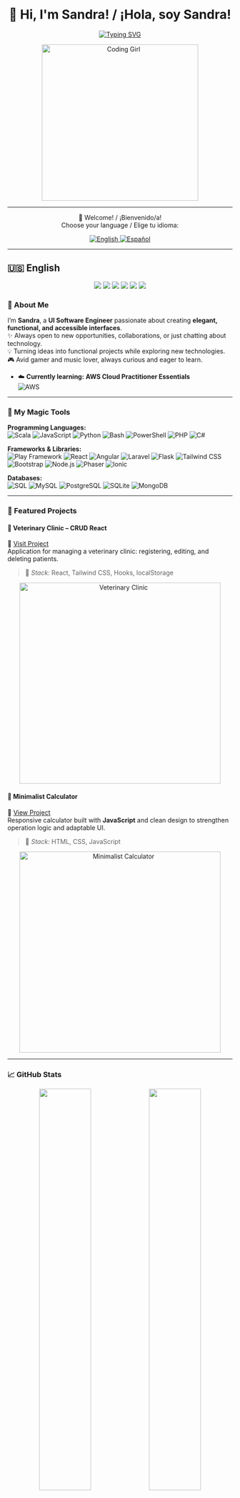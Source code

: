 <h1 align="center">👋 Hi, I'm Sandra! / ¡Hola, soy Sandra!</h1>
<p align="center">
  <a href="https://git.io/typing-svg">
    <img src="https://readme-typing-svg.demolab.com?font=Fira+Code&size=22&duration=4000&pause=1000&color=87CEFA&center=true&vCenter=true&width=500&lines=UI+Engineer+%7C+Full+Stack+Developer;Always+learning+new+technologies;Turning+ideas+into+beautiful+code" alt="Typing SVG" />
  </a>
</p>

<p align="center">
  <img src="https://pa1.narvii.com/6351/4e4bf1091ab8fb141ee9db56510e779486b5865e_hq.gif" alt="Coding Girl" width="350" />
</p>

---

<p align="center">
  👋 Welcome! / ¡Bienvenido/a! <br>
  Choose your language / Elige tu idioma:
</p>

<p align="center">
  <a href="#english">
    <img src="https://img.shields.io/badge/🇺🇸_English-87cefa?style=for-the-badge&logo=appveyor" alt="English" />
  </a>
  <a href="#español">
    <img src="https://img.shields.io/badge/🇪🇸_Español-ffb6c1?style=for-the-badge&logo=appveyor" alt="Español" />
  </a>
</p>

---

## 🇺🇸 English <a name="english"></a>

<p align="center">
  <a href="#about-me"><img src="https://img.shields.io/badge/💫_About_Me-ffb6c1?style=for-the-badge" /></a>
  <a href="#my-magic-tools"><img src="https://img.shields.io/badge/🎨_Magic_Tools-87cefa?style=for-the-badge" /></a>
  <a href="#featured-projects"><img src="https://img.shields.io/badge/🚀_Projects-ffd700?style=for-the-badge" /></a>
  <a href="#github-stats"><img src="https://img.shields.io/badge/📈_Stats-90ee90?style=for-the-badge" /></a>
  <a href="#music-i-listen-to"><img src="https://img.shields.io/badge/🎧_Music-9370db?style=for-the-badge" /></a>
  <a href="#contact"><img src="https://img.shields.io/badge/☕_Contact-ffa07a?style=for-the-badge" /></a>
</p>

### 💫 About Me <a name="about-me"></a>
I’m **Sandra**, a **UI Software Engineer** passionate about creating **elegant, functional, and accessible interfaces**.  
✨ Always open to new opportunities, collaborations, or just chatting about technology.  
💡 Turning ideas into functional projects while exploring new technologies.  
🎮 Avid gamer and music lover, always curious and eager to learn.  

- ☁️ **Currently learning:** **AWS Cloud Practitioner Essentials**  
![AWS](https://img.shields.io/badge/AWS-Cloud_Practitioner-orange?style=for-the-badge&logo=amazonaws&logoColor=white)

---

### 🎨 My Magic Tools <a name="my-magic-tools"></a>

**Programming Languages:**  
![Scala](https://img.shields.io/badge/Scala-DC322F?style=flat&logo=scala&logoColor=white)
![JavaScript](https://img.shields.io/badge/JavaScript-F7DF1C?style=flat&logo=javascript&logoColor=000000)
![Python](https://img.shields.io/badge/Python-3776AB?style=flat&logo=python&logoColor=ffffff)
![Bash](https://img.shields.io/badge/Bash-4EAA25?style=flat&logo=gnu-bash&logoColor=ffffff)
![PowerShell](https://img.shields.io/badge/PowerShell-5391FE?style=flat&logo=powershell&logoColor=ffffff)
![PHP](https://img.shields.io/badge/PHP-787CB5?style=flat&logo=php&logoColor=ffffff)
![C#](https://img.shields.io/badge/C%23-239120?style=flat&logo=csharp&logoColor=ffffff)

**Frameworks & Libraries:**  
![Play Framework](https://img.shields.io/badge/Play%20Framework-2C3E50?style=flat&logo=play&logoColor=white)
![React](https://img.shields.io/badge/React-61DAFB?style=flat&logo=react&logoColor=000000)
![Angular](https://img.shields.io/badge/Angular-DD0031?style=flat&logo=angular&logoColor=ffffff)
![Laravel](https://img.shields.io/badge/Laravel-FF2D20?style=flat&logo=laravel&logoColor=white)
![Flask](https://img.shields.io/badge/Flask-000000?style=flat&logo=flask&logoColor=ffffff)
![Tailwind CSS](https://img.shields.io/badge/Tailwind%20CSS-06B6D4?style=flat&logo=tailwindcss&logoColor=ffffff)
![Bootstrap](https://img.shields.io/badge/Bootstrap-563D7C?style=flat&logo=bootstrap&logoColor=ffffff)
![Node.js](https://img.shields.io/badge/Node.js-339933?style=flat&logo=node.js&logoColor=white)
![Phaser](https://img.shields.io/badge/Phaser-2d6df1?style=flat&logo=phaser&logoColor=ffffff)
![Ionic](https://img.shields.io/badge/Ionic-3880FF?style=flat&logo=ionic&logoColor=ffffff)

**Databases:**  
![SQL](https://img.shields.io/badge/SQL-003B57?style=flat&logo=sql&logoColor=white)
![MySQL](https://img.shields.io/badge/MySQL-4479A1?style=flat&logo=mysql&logoColor=white)
![PostgreSQL](https://img.shields.io/badge/PostgreSQL-336791?style=flat&logo=postgresql&logoColor=white)
![SQLite](https://img.shields.io/badge/SQLite-003B57?style=flat&logo=sqlite&logoColor=white)
![MongoDB](https://img.shields.io/badge/MongoDB-47A248?style=flat&logo=mongodb&logoColor=white)

---

### 🚀 Featured Projects <a name="featured-projects"></a>

#### 🐾 Veterinary Clinic – CRUD React
🔗 [Visit Project](https://formularibasic.netlify.app/)  
Application for managing a veterinary clinic: registering, editing, and deleting patients.  
> 🧠 *Stack:* React, Tailwind CSS, Hooks, localStorage  

<p align="center">
  <img src="https://github.com/user-attachments/assets/6ff4b588-0220-45ce-8a77-97f22dd943df" alt="Veterinary Clinic" width="450"/>
</p>

#### 🧮 Minimalist Calculator
🔗 [View Project](https://calculadoraop.netlify.app/)  
Responsive calculator built with **JavaScript** and clean design to strengthen operation logic and adaptable UI.  
> 🎨 *Stack:* HTML, CSS, JavaScript  

<p align="center">
  <img src="https://github.com/user-attachments/assets/bab58859-6d52-4030-898a-33c2fbf3aad1" alt="Minimalist Calculator" width="450"/>
</p>

---

### 📈 GitHub Stats <a name="github-stats"></a>

<p align="center">
  <img src="https://github-readme-stats.vercel.app/api?username=Roxime13&show_icons=true&hide_title=true&hide=prs&count_private=true&include_all_commits=true" width="48%" />
  <img src="https://github-profile-trophy.vercel.app/?username=Roxime13&theme=onedark&row=1" width="48%" />
</p>

<p align="center">
  <img src="https://github-readme-stats.vercel.app/api/top-langs/?username=Roxime13&layout=compact" width="48%" />
  <img src="https://github-readme-activity-graph.vercel.app/graph?username=Roxime13&theme=react-dark" width="48%" />
</p>

---

### 🎧 Music I Listen To <a name="music-i-listen-to"></a>

<div align="center">
  <a href="https://open.spotify.com/user/sanrulljar">
    <img src="https://spotify-recently-played-readme.vercel.app/api?user=sanrulljar&count=3&width=600" alt="Recently Played on Spotify" />
  </a>
</div>

---

### ☕ Let's Chat About Code, Coffee, or Both <a name="contact"></a>

<p align="center">
  <a href="https://www.linkedin.com/in/sandra-rull-jariod-115899265/">
    <img src="https://img.shields.io/badge/🔗_LinkedIn-0A66C2?style=for-the-badge&logo=linkedin&logoColor=white" alt="LinkedIn" />
  </a>
</p>

✨ Always open to new opportunities, collaborations, or just chatting about technology. 

---

## 🇪🇸 Español <a name="español"></a>

<p align="center">
  <a href="#sobre-mi"><img src="https://img.shields.io/badge/Sobre_Mi-ffb6c1?style=for-the-badge" /></a>
  <a href="#herramientas-magicas"><img src="https://img.shields.io/badge/Herramientas_Mágicas-87cefa?style=for-the-badge" /></a>
  <a href="#proyectos"><img src="https://img.shields.io/badge/Proyectos-ffd700?style=for-the-badge" /></a>
  <a href="#estadisticas"><img src="https://img.shields.io/badge/Estadisticas-90ee90?style=for-the-badge" /></a>
  <a href="#musica"><img src="https://img.shields.io/badge/Musica-9370db?style=for-the-badge" /></a>
  <a href="#contacto"><img src="https://img.shields.io/badge/Contacto-ffa07a?style=for-the-badge" /></a>
</p>


### 💫 Sobre Mí <a name="sobre-mi"></a>
Soy **UI Software Engineer** apasionada por crear **interfaces elegantes, funcionales y accesibles**.  
✨ Siempre abierta a nuevas oportunidades, colaboraciones o simplemente charlar sobre tecnología.  
💡 Transformando ideas en proyectos funcionales mientras exploro nuevas tecnologías.  
🎮 Fan de los videojuegos y la música, siempre aprendiendo cosas nuevas.  

- ☁️ **Actualmente cursando:** **AWS Cloud Practitioner Essentials**  
![AWS](https://img.shields.io/badge/AWS-Cloud_Practitioner-orange?style=for-the-badge&logo=amazonaws&logoColor=white)

---

### 🎨 Mis Herramientas Mágicas <a name="herramientas-magicas"></a>

**Lenguajes de Programación:**  
![Scala](https://img.shields.io/badge/Scala-DC322F?style=flat&logo=scala&logoColor=white)
![JavaScript](https://img.shields.io/badge/JavaScript-F7DF1C?style=flat&logo=javascript&logoColor=000000)
![Python](https://img.shields.io/badge/Python-3776AB?style=flat&logo=python&logoColor=ffffff)
![Bash](https://img.shields.io/badge/Bash-4EAA25?style=flat&logo=gnu-bash&logoColor=ffffff)
![PowerShell](https://img.shields.io/badge/PowerShell-5391FE?style=flat&logo=powershell&logoColor=ffffff)
![PHP](https://img.shields.io/badge/PHP-787CB5?style=flat&logo=php&logoColor=ffffff)
![C#](https://img.shields.io/badge/C%23-239120?style=flat&logo=csharp&logoColor=ffffff)

**Frameworks y Librerías:**  
![Play Framework](https://img.shields.io/badge/Play%20Framework-2C3E50?style=flat&logo=play&logoColor=white)
![React](https://img.shields.io/badge/React-61DAFB?style=flat&logo=react&logoColor=000000)
![Angular](https://img.shields.io/badge/Angular-DD0031?style=flat&logo=angular&logoColor=ffffff)
![Laravel](https://img.shields.io/badge/Laravel-FF2D20?style=flat&logo=laravel&logoColor=white)
![Flask](https://img.shields.io/badge/Flask-000000?style=flat&logo=flask&logoColor=ffffff)
![Tailwind CSS](https://img.shields.io/badge/Tailwind%20CSS-06B6D4?style=flat&logo=tailwindcss&logoColor=ffffff)
![Bootstrap](https://img.shields.io/badge/Bootstrap-563D7C?style=flat&logo=bootstrap&logoColor=ffffff)
![Node.js](https://img.shields.io/badge/Node.js-339933?style=flat&logo=node.js&logoColor=white)
![Phaser](https://img.shields.io/badge/Phaser-2d6df1?style=flat&logo=phaser&logoColor=ffffff)
![Ionic](https://img.shields.io/badge/Ionic-3880FF?style=flat&logo=ionic&logoColor=ffffff)

**Bases de Datos:**  
![SQL](https://img.shields.io/badge/SQL-003B57?style=flat&logo=sql&logoColor=white)
![MySQL](https://img.shields.io/badge/MySQL-4479A1?style=flat&logo=mysql&logoColor=white)
![PostgreSQL](https://img.shields.io/badge/PostgreSQL-336791?style=flat&logo=postgresql&logoColor=white)
![SQLite](https://img.shields.io/badge/SQLite-003B57?style=flat&logo=sqlite&logoColor=white)
![MongoDB](https://img.shields.io/badge/MongoDB-47A248?style=flat&logo=mongodb&logoColor=white)

---

### 🚀 Proyectos Destacados <a name="proyectos"></a>

#### 🐾 Clínica Veterinaria – CRUD React
🔗 [Visitar Proyecto](https://formularibasic.netlify.app/)  
Aplicación para la gestión completa de una clínica veterinaria: registro, edición y eliminación de pacientes.  
> 🧠 *Stack:* React, Tailwind CSS, Hooks, localStorage  

<p align="center">
  <img src="https://github.com/user-attachments/assets/6ff4b588-0220-45ce-8a77-97f22dd943df" alt="Clínica Veterinaria" width="450"/>
</p>

#### 🧮 Calculadora Minimalista
🔗 [Ver Proyecto](https://calculadoraop.netlify.app/)  
Calculadora responsive construida con **JavaScript** y diseño limpio para reforzar lógica de operaciones y UI adaptable.  
> 🎨 *Stack:* HTML, CSS, JavaScript  

<p align="center">
  <img src="https://github.com/user-attachments/assets/bab58859-6d52-4030-898a-33c2fbf3aad1" alt="Calculadora Minimalista" width="450"/>
</p>

---

### 📈 Estadísticas de GitHub <a name="estadisticas"></a>

<p align="center">
  <img src="https://github-readme-stats.vercel.app/api?username=Roxime13&show_icons=true&hide_title=true&hide=prs&count_private=true&include_all_commits=true" width="48%" />
  <img src="https://github-profile-trophy.vercel.app/?username=Roxime13&theme=onedark&row=1" width="48%" />
</p>

<p align="center">
  <img src="https://github-readme-stats.vercel.app/api/top-langs/?username=Roxime13&layout=compact" width="48%" />
  <img src="https://github-readme-activity-graph.vercel.app/graph?username=Roxime13&theme=react-dark" width="48%" />
</p>

---

### 🎧 La música que escucho <a name="musica"></a>

<div align="center">
  <a href="https://open.spotify.com/user/sanrulljar">
    <img src="https://spotify-recently-played-readme.vercel.app/api?user=sanrulljar&count=3&width=600" alt="Spotify recientemente escuchado" />
  </a>
</div>

---

### ☕ ¿Charlamos sobre código, café o ambos? <a name="contacto"></a> 

<p align="center">
  <a href="https://www.linkedin.com/in/sandra-rull-jariod-115899265/">
    <img src="https://img.shields.io/badge/🔗_LinkedIn-0A66C2?style=for-the-badge&logo=linkedin&logoColor=white" alt="LinkedIn" />
  </a>
</p>

✨ Siempre abierta a nuevas oportunidades, colaboraciones o simplemente charlar sobre tecnología. 



